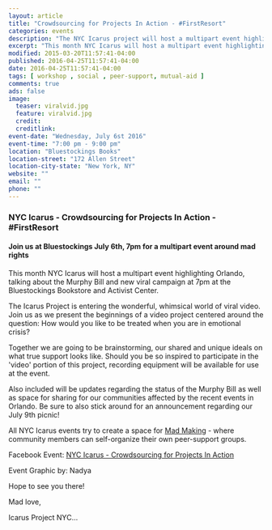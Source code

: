 ```yaml
---
layout: article
title: "Crowdsourcing for Projects In Action - #FirstResort"
categories: events
description: "The NYC Icarus project will host a multipart event highlighting Orlando, talking about the Murphy Bill and new viral campaign"
excerpt: "This month NYC Icarus will host a multipart event highlighting Orlando, talking about the Murphy Bill and seeking to co-create a viral video campaign"
modified: 2015-03-20T11:57:41-04:00
published: 2016-04-25T11:57:41-04:00
date: 2016-04-25T11:57:41-04:00
tags: [ workshop , social , peer-support, mutual-aid ]
comments: true
ads: false
image:
  teaser: viralvid.jpg
  feature: viralvid.jpg
  credit: 
  creditlink: 
event-date: "Wednesday, July 6st 2016"
event-time: "7:00 pm - 9:00 pm"
location: "Bluestockings Books"
location-street: "172 Allen Street"
location-city-state: "New York, NY"
website: ""
email: ""
phone: ""
---
```

### NYC Icarus - Crowdsourcing for Projects In Action - #FirstResort

#### Join us at Bluestockings July 6th, 7pm for a multipart event around mad rights

This month NYC Icarus will host a multipart event highlighting Orlando, talking about the Murphy Bill and new viral campaign at 7pm at the Bluestockings Bookstore and Activist Center.  

The Icarus Project is entering the wonderful, whimsical world of viral video. Join us as we present the beginnings of a video project centered around the question: How would you like to be treated when you are in emotional crisis?

Together we are going to be brainstorming, our shared and unique ideals on what true support looks like. Should you be so inspired to participate in the 'video' portion of this project, recording equipment will be available for use at the event. 

Also included will be updates regarding the status of the Murphy Bill as well as space for sharing for our communities affected by the recent events in Orlando. Be sure to also stick around for an announcement regarding our July 9th picnic!

All NYC Icarus events try to create a space for [Mad Making](http://nycicarus.org/events/madmaking/) - where community members can self-organize their own peer-support groups.

Facebook Event: [NYC Icarus - Crowdsourcing for Projects In Action](https://www.facebook.com/events/1043170469083794/)

Event Graphic by: Nadya

Hope to see you there!

Mad love,

Icarus Project NYC...
